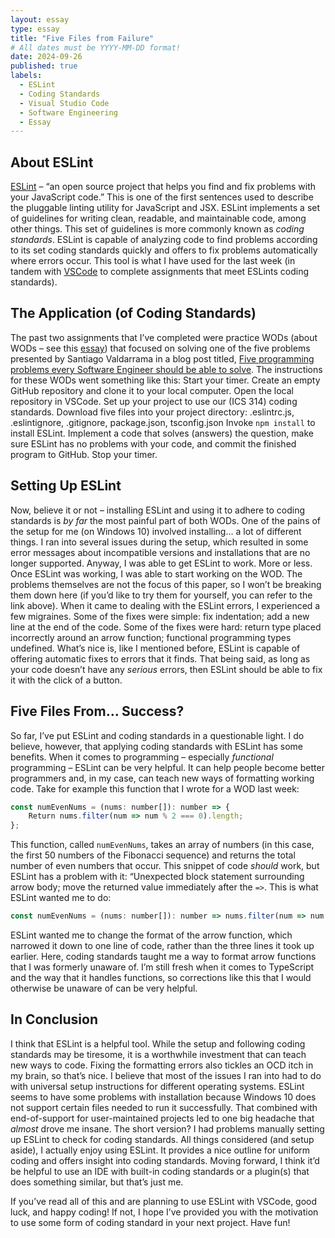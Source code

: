 ```yaml
---
layout: essay
type: essay
title: "Five Files from Failure"
# All dates must be YYYY-MM-DD format!
date: 2024-09-26
published: true
labels:
  - ESLint
  - Coding Standards
  - Visual Studio Code
  - Software Engineering
  - Essay
---
```


## About ESLint
[ESLint](https://eslint.org/) – “an open source project that helps you find and fix problems with your JavaScript code.” This is one of the first sentences used to describe the pluggable linting utility for JavaScript and JSX. ESLint implements a set of guidelines for writing clean, readable, and maintainable code, among other things. This set of guidelines is more commonly known as *coding standards*. ESLint is capable of analyzing code to find problems according to its set coding standards quickly and offers to fix problems automatically where errors occur. This tool is what I have used for the last week (in tandem with [VSCode](https://code.visualstudio.com/) to complete assignments that meet ESLints coding standards).
## The Application (of Coding Standards)
The past two assignments that I’ve completed were practice WODs (about WODs – see this [essay](https://github.com/kaenasylva/kaenasylva.github.io/blob/main/essays/the-typescript-tower-of-babel.md)) that focused on solving one of the five problems presented by Santiago Valdarrama in a blog post titled, [Five programming problems every Software Engineer should be able to solve](https://web.archive.org/web/20200414191515/http://www.shiftedup.com/2015/05/07/five-programming-problems-every-software-engineer-should-be-able-to-solve-in-less-than-1-hour). The instructions for these WODs went something like this:
Start your timer.
Create an empty GitHub repository and clone it to your local computer.
Open the local repository in VSCode.
Set up your project to use our (ICS 314) coding standards. Download five files into your project directory: .eslintrc.js, .eslintignore, .gitignore, package.json, tsconfig.json
Invoke `npm install` to install ESLint.
Implement a code that solves (answers) the question, make sure ESLint has no problems with your code, and commit the finished program to GitHub.
Stop your timer.
## Setting Up ESLint
Now, believe it or not – installing ESLint and using it to adhere to coding standards is *by far* the most painful part of both WODs. One of the pains of the setup for me (on Windows 10) involved installing… a lot of different things. I ran into several issues during the setup, which resulted in some error messages about incompatible versions and installations that are no longer supported. Anyway, I was able to get ESLint to work. More or less.
Once ESLint was working, I was able to start working on the WOD. The problems themselves are not the focus of this paper, so I won’t be breaking them down here (if you’d like to try them for yourself, you can refer to the link above). When it came to dealing with the ESLint errors, I experienced a few migraines. Some of the fixes were simple: fix indentation; add a new line at the end of the code. Some of the fixes were hard: return type placed incorrectly around an arrow function; functional programming types undefined. What’s nice is, like I mentioned before, ESLint is capable of offering automatic fixes to errors that it finds. That being said, as long as your code doesn’t have any *serious* errors, then ESLint should be able to fix it with the click of a button.
## Five Files From… Success?
So far, I’ve put ESLint and coding standards in a questionable light. I do believe, however, that applying coding standards with ESLint has some benefits. When it comes to programming – especially *functional* programming – ESLint can be very helpful. It can help people become better programmers and, in my case, can teach new ways of formatting working code. Take for example this function that I wrote for a WOD last week:
```js
const numEvenNums = (nums: number[]): number => {
	Return nums.filter(num => num % 2 === 0).length;
};
```
This function, called `numEvenNums`, takes an array of numbers (in this case, the first 50 numbers of the Fibonacci sequence) and returns the total number of even numbers that occur. This snippet of code *should* work, but ESLint has a problem with it: “Unexpected block statement surrounding arrow body; move the returned value immediately after the `=>`. This is what ESLint wanted me to do:
```js
const numEvenNums = (nums: number[]): number => nums.filter(num => num % 2 === 0).length;
```
ESLint wanted me to change the format of the arrow function, which narrowed it down to one line of code, rather than the three lines it took up earlier. Here, coding standards taught me a way to format arrow functions that I was formerly unaware of. I’m still fresh when it comes to TypeScript and the way that it handles functions, so corrections like this that I would otherwise be unaware of can be very helpful.
## In Conclusion
I think that ESLint is a helpful tool. While the setup and following coding standards may be tiresome, it is a worthwhile investment that can teach new ways to code. Fixing the formatting errors also tickles an OCD itch in my brain, so that’s nice. I believe that most of the issues I ran into had to do with universal setup instructions for different operating systems. ESLint seems to have some problems with installation because Windows 10 does not support certain files needed to run it successfully. That combined with end-of-support for user-maintained projects led to one big headache that *almost* drove me insane. The short version? I had problems manually setting up ESLint to check for coding standards. All things considered (and setup aside), I actually enjoy using ESLint. It provides a nice outline for uniform coding and offers insight into coding standards. Moving forward, I think it’d be helpful to use an IDE with built-in coding standards or a plugin(s) that does something similar, but that’s just me. 

If you’ve read all of this and are planning to use ESLint with VSCode, good luck, and happy coding! If not, I hope I’ve provided you with the motivation to use some form of coding standard in your next project. Have fun!
